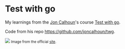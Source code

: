 # Test with go

My learnings from the [Jon Calhoun](https://github.com/joncalhoun)'s course [Test with go](https://courses.calhoun.io/courses/cor_test).

Code from his repo https://github.com/joncalhoun/twg.

![](https://testwithgo.com/twg-info.png)
<small>Image from the official [site](https://testwithgo.com/).</small>